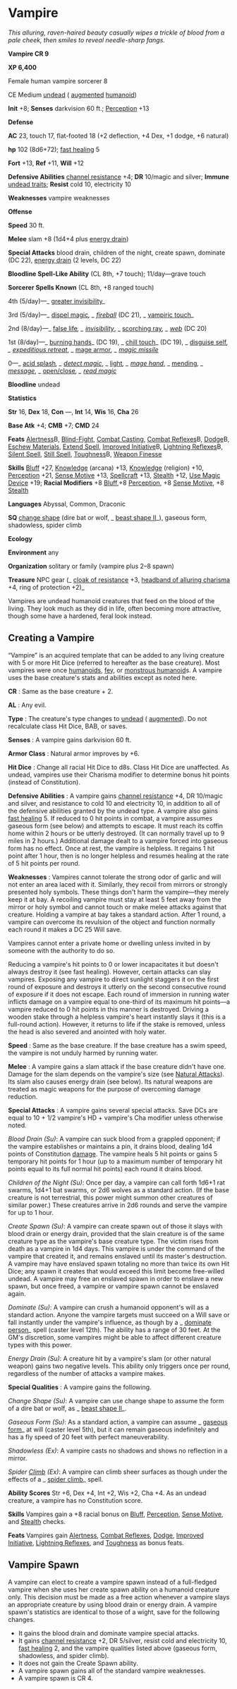 # Vampire

_This alluring, raven-haired beauty casually wipes a trickle of blood from a pale cheek, then smiles to reveal needle-sharp fangs._

**Vampire CR 9**

**XP 6,400**

Female human vampire sorcerer 8

CE Medium [undead](creatureTypes.md#_undead) ( [augmented](creatureTypes.md#_augmented-subtype) [humanoid](creatureTypes.md#_humanoid))

**Init** +8; **Senses** darkvision 60 ft.; [Perception](../skills/perception.md#_perception) +13

**Defense**

**AC** 23, touch 17, flat-footed 18 (+2 deflection, +4 Dex, +1 dodge, +6 natural)

**hp** 102 (8d6+72); [fast healing](universalMonsterRules.md#_fast-healing) 5

**Fort** +13, **Ref** +11, **Will** +12

**Defensive Abilities** [channel resistance](universalMonsterRules.md#_channel-resistance) +4; **DR** 10/magic and silver; **Immune** [undead traits](universalMonsterRules.md#_undead-traits); **Resist** cold 10, electricity 10

**Weaknesses** vampire weaknesses

**Offense**

**Speed** 30 ft.

**Melee** slam +8 (1d4+4 plus [energy drain](universalMonsterRules.md#_energy-drain))

**Special Attacks** blood drain, children of the night, create spawn, dominate (DC 22), [energy drain](universalMonsterRules.md#_energy-drain) (2 levels, DC 22)

**Bloodline Spell-Like Ability** (CL 8th, +7 touch); 11/day—grave touch

**Sorcerer Spells Known** (CL 8th, +8 ranged touch)

4th (5/day)—_ [greater invisibility](../spells/invisibility.md#_invisibility-greater)_

3rd (5/day)—_ [dispel magic](../spells/dispelMagic.md#_dispel-magic)_, _ [fireball](../spells/fireball.md#_fireball)_ (DC 21), _ [vampiric touch](../spells/vampiricTouch.md#_vampiric-touch)_

2nd (8/day)—_ [false life](../spells/falseLife.md#_false-life)_, _ [invisibility](../spells/invisibility.md#_invisibility)_, _ [scorching ray](../spells/scorchingRay.md#_scorching-ray)_, _ [web](../spells/web.md#_web)_ (DC 20)

1st (8/day)—_ [burning hands](../spells/burningHands.md#_burning-hands)_ (DC 19), _ [chill touch](../spells/chillTouch.md#_chill-touch)_ (DC 19), _ [disguise self](../spells/disguiseSelf.md#_disguise-self)_, _ [expeditious retreat](../spells/expeditiousRetreat.md#_expeditious-retreat)_, _ [mage armor](../spells/mageArmor.md#_mage-armor)_, _ [magic missile](../spells/magicMissile.md#_magic-missile)_

0—_ [acid splash](../spells/acidSplash.md#_acid-splash)_, _ [detect magic](../spells/detectMagic.md#_detect-magic)_, _ [light](../spells/light.md#_light)_, _ [mage hand](../spells/mageHand.md#_mage-hand)_, _ [mending](../spells/mending.md#_mending)_, _ [message](../spells/message.md#_message)_, _ [open/close](../spells/openClose.md#_open-close)_, _ [read magic](../spells/readMagic.md#_read-magic)_

**Bloodline** undead

**Statistics**

**Str** 16, **Dex** 18, **Con** —, **Int** 14, **Wis** 16, **Cha** 26

**Base Atk** +4; **CMB** +7; **CMD** 24

**Feats** [Alertness](../feats.md#_alertness)B, [Blind-Fight](../feats.md#_blind-fight), [Combat Casting](../feats.md#_combat-casting), [Combat Reflexes](../feats.md#_combat-reflexes)B, [Dodge](../feats.md#_dodge)B, [Eschew Materials](../feats.md#_eschew-materials), [Extend Spell](../feats.md#_extend-spell), [Improved Initiative](../feats.md#_improved-initiative)B, [Lightning Reflexes](../feats.md#_lightning-reflexes)B, [Silent Spell](../feats.md#_silent-spell), [Still Spell](../feats.md#_still-spell), [Toughness](../feats.md#_toughness)B, [Weapon Finesse](../feats.md#_weapon-finesse)

**Skills** [Bluff](../skills/bluff.md#_bluff) +27, [Knowledge](../skills/knowledge.md#_knowledge) (arcana) +13, [Knowledge](../skills/knowledge.md#_knowledge) (religion) +10, [Perception](../skills/perception.md#_perception) +21, [Sense Motive](../skills/senseMotive.md#_sense-motive) +13, [Spellcraft](../skills/spellcraft.md#_spellcraft) +13, [Stealth](../skills/stealth.md#_stealth) +12, [Use Magic Device](../skills/useMagicDevice.md#_use-magic-device) +19; **Racial Modifiers** +8 [Bluff](../skills/bluff.md#_bluff),+8 [Perception](../skills/perception.md#_perception), +8 [Sense Motive](../skills/senseMotive.md#_sense-motive), +8 [Stealth](../skills/stealth.md#_stealth)

**Languages** Abyssal, Common, Draconic

**SQ** [change shape](universalMonsterRules.md#_change-shape) (dire bat or wolf, _ [beast shape II](../spells/beastShape.md#_beast-shape-ii)_), gaseous form, shadowless, spider climb

**Ecology**

**Environment** any

**Organization** solitary or family (vampire plus 2–8 spawn)

**Treasure** NPC gear (_ [cloak of resistance](../magicItems/wondrousItems.md#_cloak-of-resistance) +3, [headband of alluring charisma](../magicItems/wondrousItems.md#_headband-of-alluring-charisma) +4, ring of protection +2)_

Vampires are undead humanoid creatures that feed on the blood of the living. They look much as they did in life, often becoming more attractive, though some have a hardened, feral look instead.

## Creating a Vampire

“Vampire” is an acquired template that can be added to any living creature with 5 or more Hit Dice (referred to hereafter as the base creature). Most vampires were once [humanoids](creatureTypes.md#_humanoid), [fey](creatureTypes.md#_fey), or [monstrous humanoid](creatureTypes.md#_monstrous-humanoid)s. A vampire uses the base creature's stats and abilities except as noted here.

**CR** : Same as the base creature + 2.

**AL** : Any evil.

**Type** : The creature's type changes to [undead](creatureTypes.md#_undead) ( [augmented](creatureTypes.md#_augmented-subtype)). Do not recalculate class Hit Dice, BAB, or saves.

**Senses** : A vampire gains darkvision 60 ft.

**Armor Class** : Natural armor improves by +6.

**Hit Dice** : Change all racial Hit Dice to d8s. Class Hit Dice are unaffected. As undead, vampires use their Charisma modifier to determine bonus hit points (instead of Constitution).

**Defensive Abilities** : A vampire gains [channel resistance](universalMonsterRules.md#_channel-resistance) +4, DR 10/magic and silver, and resistance to cold 10 and electricity 10, in addition to all of the defensive abilities granted by the undead type. A vampire also gains [fast healing](universalMonsterRules.md#_fast-healing) 5. If reduced to 0 hit points in combat, a vampire assumes gaseous form (see below) and attempts to escape. It must reach its coffin home within 2 hours or be utterly destroyed. (It can normally travel up to 9 miles in 2 hours.) Additional damage dealt to a vampire forced into gaseous form has no effect. Once at rest, the vampire is helpless. It regains 1 hit point after 1 hour, then is no longer helpless and resumes healing at the rate of 5 hit points per round.

**Weaknesses** : Vampires cannot tolerate the strong odor of garlic and will not enter an area laced with it. Similarly, they recoil from mirrors or strongly presented holy symbols. These things don't harm the vampire—they merely keep it at bay. A recoiling vampire must stay at least 5 feet away from the mirror or holy symbol and cannot touch or make melee attacks against that creature. Holding a vampire at bay takes a standard action. After 1 round, a vampire can overcome its revulsion of the object and function normally each round it makes a DC 25 Will save.

Vampires cannot enter a private home or dwelling unless invited in by someone with the authority to do so.

Reducing a vampire's hit points to 0 or lower incapacitates it but doesn't always destroy it (see fast healing). However, certain attacks can slay vampires. Exposing any vampire to direct sunlight staggers it on the first round of exposure and destroys it utterly on the second consecutive round of exposure if it does not escape. Each round of immersion in running water inflicts damage on a vampire equal to one-third of its maximum hit points—a vampire reduced to 0 hit points in this manner is destroyed. Driving a wooden stake through a helpless vampire's heart instantly slays it (this is a full-round action). However, it returns to life if the stake is removed, unless the head is also severed and anointed with holy water.

**Speed** : Same as the base creature. If the base creature has a swim speed, the vampire is not unduly harmed by running water.

**Melee** : A vampire gains a slam attack if the base creature didn't have one. Damage for the slam depends on the vampire's size (see [Natural Attacks](universalMonsterRules.md#_natural-attacks)). Its slam also causes energy drain (see below). Its natural weapons are treated as magic weapons for the purpose of overcoming damage reduction.

**Special Attacks** : A vampire gains several special attacks. Save DCs are equal to 10 + 1/2 vampire's HD + vampire's Cha modifier unless otherwise noted.

_Blood Drain (Su)_: A vampire can suck blood from a grappled opponent; if the vampire establishes or maintains a pin, it drains blood, dealing 1d4 points of Constitution [damage](universalMonsterRules.md#_ability-damage-and-drain). The vampire heals 5 hit points or gains 5 temporary hit points for 1 hour (up to a maximum number of temporary hit points equal to its full normal hit points) each round it drains blood.

  
  

_Children of the Night (Su)_: Once per day, a vampire can call forth 1d6+1 rat swarms, 1d4+1 bat swarms, or 2d6 wolves as a standard action. (If the base creature is not terrestrial, this power might summon other creatures of similar power.) These creatures arrive in 2d6 rounds and serve the vampire for up to 1 hour.

  
  

_Create Spawn (Su)_: A vampire can create spawn out of those it slays with blood drain or energy drain, provided that the slain creature is of the same creature type as the vampire's base creature type. The victim rises from death as a vampire in 1d4 days. This vampire is under the command of the vampire that created it, and remains enslaved until its master's destruction. A vampire may have enslaved spawn totaling no more than twice its own Hit Dice; any spawn it creates that would exceed this limit become free-willed undead. A vampire may free an enslaved spawn in order to enslave a new spawn, but once freed, a vampire or vampire spawn cannot be enslaved again.

  
  

_Dominate (Su)_: A vampire can crush a humanoid opponent's will as a standard action. Anyone the vampire targets must succeed on a Will save or fall instantly under the vampire's influence, as though by a _ [dominate person](../spells/dominatePerson.md#_dominate-person)_ spell (caster level 12th). The ability has a range of 30 feet. At the GM's discretion, some vampires might be able to affect different creature types with this power.

  
  

_Energy Drain (Su)_: A creature hit by a vampire's slam (or other natural weapon) gains two negative levels. This ability only triggers once per round, regardless of the number of attacks a vampire makes.

**Special Qualities** : A vampire gains the following.

_Change Shape (Su)_: A vampire can use change shape to assume the form of a dire bat or wolf, as _ [beast shape II](../spells/beastShape.md#_beast-shape-ii)_.

  
  

_Gaseous Form (Su)_: As a standard action, a vampire can assume _ [gaseous form](../spells/gaseousForm.md#_gaseous-form)_ at will (caster level 5th), but it can remain gaseous indefinitely and has a fly speed of 20 feet with perfect maneuverability.

  
  

_Shadowless (Ex)_: A vampire casts no shadows and shows no reflection in a mirror.

  
  

_Spider [Climb](../skills/climb.md#_climb) (Ex)_: A vampire can climb sheer surfaces as though under the effects of a _ [spider climb](../spells/spiderClimb.md#_spider-climb)_ spell.

**Ability Scores** Str +6, Dex +4, Int +2, Wis +2, Cha +4. As an undead creature, a vampire has no Constitution score.

**Skills** Vampires gain a +8 racial bonus on [Bluff](../skills/bluff.md#_bluff), [Perception](../skills/perception.md#_perception), [Sense Motive](../skills/senseMotive.md#_sense-motive), and [Stealth](../skills/stealth.md#_stealth) checks.

**Feats** Vampires gain [Alertness](../feats.md#_alertness), [Combat Reflexes](../feats.md#_combat-reflexes), [Dodge](../feats.md#_dodge), [Improved Initiative](../feats.md#_improved-initiative), [Lightning Reflexes](../feats.md#_lightning-reflexes), and [Toughness](../feats.md#_toughness) as bonus feats.

## Vampire Spawn

A vampire can elect to create a vampire spawn instead of a full-fledged vampire when she uses her create spawn ability on a humanoid creature only. This decision must be made as a free action whenever a vampire slays an appropriate creature by using blood drain or energy drain. A vampire spawn's statistics are identical to those of a wight, save for the following changes.

- It gains the blood drain and dominate vampire special attacks.
- It gains [channel resistance](universalMonsterRules.md#_channel-resistance) +2, DR 5/silver, resist cold and electricity 10, [fast healing](universalMonsterRules.md#_fast-healing) 2, and the vampire qualities listed above (gaseous form, shadowless, and spider climb).
- It does not gain the Create Spawn ability.
- A vampire spawn gains all of the standard vampire weaknesses.
- A vampire spawn is CR 4.

